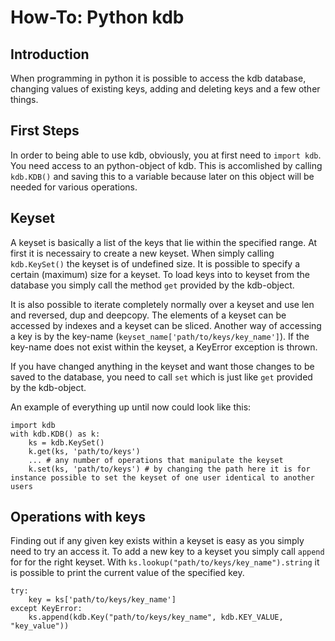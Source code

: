# How-To: Python kdb

## Introduction

When programming in python it is possible to access the kdb database, changing values of existing keys, adding and deleting keys and a few other things.

## First Steps

In order to being able to use kdb, obviously, you at first need to `import kdb`. You need access to an python-object of kdb. This is accomlished by calling `kdb.KDB()` and saving this to a variable because later on this object will be needed for various operations.

## Keyset

A keyset is basically a list of the keys that lie within the specified range. At first it is necessairy to create a new keyset. When simply calling `kdb.KeySet()` the keyset is of undefined size. It is possible to specify a certain (maximum) size for a keyset. To load keys into to keyset from the database you simply call the method `get` provided by the kdb-object.

It is also possible to iterate completely normally over a keyset and use len and reversed, dup and deepcopy. The elements of a keyset can be accessed by indexes and a keyset can be sliced. Another way of accessing a key is by the key-name (`keyset_name['path/to/keys/key_name']`). If the key-name does not exist within the keyset, a KeyError exception is thrown.

If you have changed anything in the keyset and want those changes to be saved to the database, you need to call `set` which is just like `get` provided by the kdb-object.

An example of everything up until now could look like this:
```
import kdb
with kdb.KDB() as k:
	ks = kdb.KeySet()
	k.get(ks, 'path/to/keys')
	... # any number of operations that manipulate the keyset
	k.set(ks, 'path/to/keys') # by changing the path here it is for instance possible to set the keyset of one user identical to another users
```

## Operations with keys

Finding out if any given key exists within a keyset is easy as you simply need to try an access it. To add a new key to a keyset you simply call `append` for for the right keyset. With `ks.lookup("path/to/keys/key_name").string` it is possible to print the current value of the specified key.

```
try:
	key = ks['path/to/keys/key_name']
except KeyError:
	ks.append(kdb.Key("path/to/keys/key_name", kdb.KEY_VALUE, "key_value"))
```

